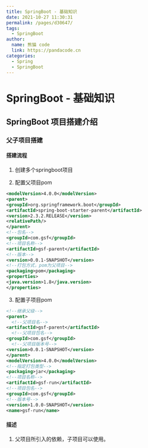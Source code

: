 ```yaml
---
title: SpringBoot - 基础知识
date: 2021-10-27 11:30:31
permalink: /pages/d30647/
tags: 
  - SpringBoot
author: 
  name: 熊猫 code
  link: https://pandacode.cn
categories: 
  - Spring
  - SpringBoot
---
```


# SpringBoot - 基础知识

## SpringBoot 项目搭建介绍

### 父子项目搭建

#### 搭建流程

1. 创建多个springboot项目

2. 配置父项目pom

```xml
<modelVersion>4.0.0</modelVersion>
<parent>
<groupId>org.springframework.boot</groupId>
<artifactId>spring-boot-starter-parent</artifactId>
<version>2.3.2.RELEASE</version>
<relativePath/> 
</parent>
<!--包名-->
<groupId>com.gsf</groupId>
<!--项目名称-->
<artifactId>gsf-parent</artifactId>
<!--版本-->
<version>0.0.1-SNAPSHOT</version>
<!--打包方式，pom为父项目-->
<packaging>pom</packaging>
<properties>
<java.version>1.8</java.version>
</properties>
```

3. 配置子项目pom

```xml
<!--继承父级-->
<parent>
  <!--父项目名-->
<artifactId>gsf-parent</artifactId>
  <!--父项目包名-->
<groupId>com.gsf</groupId>
  <!--父项目版本号-->
<version>0.0.1-SNAPSHOT</version>
</parent>
<modelVersion>4.0.0</modelVersion>
<!--指定打包类型-->
<packaging>jar</packaging>
<!--项目名称-->
<artifactId>gsf-run</artifactId>
<!--项目包名-->
<groupId>com.gsf</groupId>
<!--版本号-->
<version>1.0.0-SNAPSHOT</version>
<name>gsf-run</name>
```

#### 描述

1. 父项目所引入的依赖，子项目可以使用。

